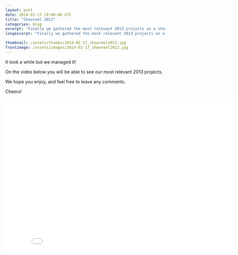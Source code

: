 ```yaml
---
layout: post
date: 2014-02-17 19:00:00 UTC
title: "Showreel 2013"
categories: blog
excerpt: "Finally we gathered the most relevant 2013 projects on a short video!"
longexcerpt: "Finally we gathered the most relevant 2013 projects on a short video!"

thumbnail: /assets/thumbs/2014-02-17_showreel2013.jpg
frontimage: /assets/images/2014-02-17_showreel2013.jpg
---
```


It took a while but we managed it! 

On the video below you will be able to see our most relevant 2013 projects. 

We hope you enjoy, and feel free to leave any comments.

Cheers!

<iframe width="853" height="480" src="//www.youtube.com/embed/jGofvKQYqjo" frameborder="0" allowfullscreen></iframe>



